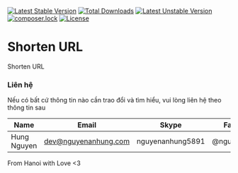 [![Latest Stable Version](https://poser.pugx.org/nguyenanhung/shorten-url/v/stable)](https://packagist.org/packages/nguyenanhung/shorten-url)
[![Total Downloads](https://poser.pugx.org/nguyenanhung/shorten-url/downloads)](https://packagist.org/packages/nguyenanhung/shorten-url)
[![Latest Unstable Version](https://poser.pugx.org/nguyenanhung/shorten-url/v/unstable)](https://packagist.org/packages/nguyenanhung/shorten-url)
[![composer.lock](https://poser.pugx.org/nguyenanhung/shorten-url/composerlock)](https://packagist.org/packages/nguyenanhung/shorten-url)
[![License](https://poser.pugx.org/nguyenanhung/shorten-url/license)](https://packagist.org/packages/nguyenanhung/shorten-url)

# Shorten URL

Shorten URL

### Liên hệ

Nếu có bất cứ thông tin nào cần trao đổi và tìm hiểu, vui lòng liên hệ theo thông tin sau

| Name        | Email                | Skype            | Facebook      |
| ----------- | -------------------- | ---------------- | ------------- |
| Hung Nguyen | dev@nguyenanhung.com | nguyenanhung5891 | @nguyenanhung |

From Hanoi with Love <3
